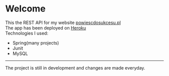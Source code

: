 <h1>Welcome</h1>
This the REST API for my website <a href="http://powiescdosukcesu.pl">powiescdosukcesu.pl</a><br/>
The app has been deployed on <a href="https://www.heroku.com/">Heroku</a><br/>
Technologies I used:<br/>
<ul>
  <li>Spring(many projects)</li>
  <li>Junit</li>
  <li>MySQL</li>
 </ul>
 <hr/>
 The project is still in development and changes are made everyday.
 
